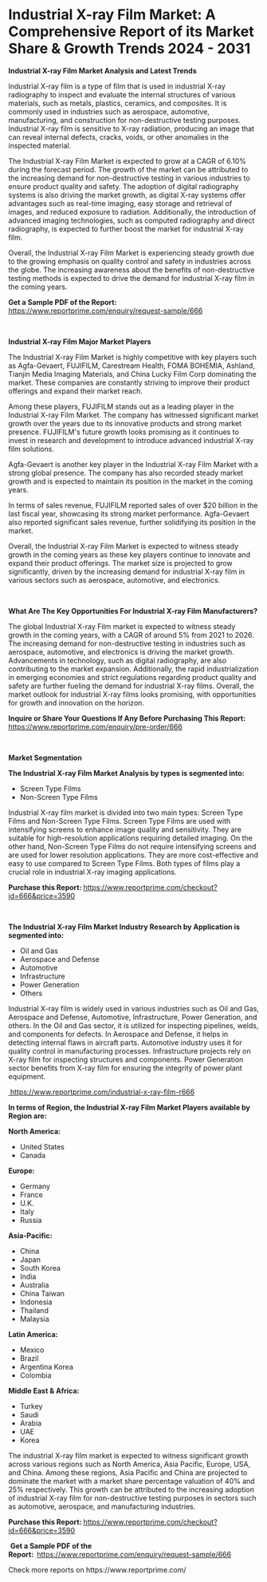 <p><h1>Industrial X-ray Film Market: A Comprehensive Report of its Market Share & Growth Trends 2024 - 2031</h1></p><p><strong>Industrial X-ray Film Market Analysis and Latest Trends</strong></p>
<p><p>Industrial X-ray film is a type of film that is used in industrial X-ray radiography to inspect and evaluate the internal structures of various materials, such as metals, plastics, ceramics, and composites. It is commonly used in industries such as aerospace, automotive, manufacturing, and construction for non-destructive testing purposes. Industrial X-ray film is sensitive to X-ray radiation, producing an image that can reveal internal defects, cracks, voids, or other anomalies in the inspected material.</p><p>The Industrial X-ray Film Market is expected to grow at a CAGR of 6.10% during the forecast period. The growth of the market can be attributed to the increasing demand for non-destructive testing in various industries to ensure product quality and safety. The adoption of digital radiography systems is also driving the market growth, as digital X-ray systems offer advantages such as real-time imaging, easy storage and retrieval of images, and reduced exposure to radiation. Additionally, the introduction of advanced imaging technologies, such as computed radiography and direct radiography, is expected to further boost the market for industrial X-ray film.</p><p>Overall, the Industrial X-ray Film Market is experiencing steady growth due to the growing emphasis on quality control and safety in industries across the globe. The increasing awareness about the benefits of non-destructive testing methods is expected to drive the demand for industrial X-ray film in the coming years.</p></p>
<p><strong>Get a Sample PDF of the Report:&nbsp;</strong> <a href="https://www.reportprime.com/enquiry/request-sample/666">https://www.reportprime.com/enquiry/request-sample/666</a></p>
<p>&nbsp;</p>
<p><strong>Industrial X-ray Film Major Market Players</strong></p>
<p><p>The Industrial X-ray Film Market is highly competitive with key players such as Agfa-Gevaert, FUJIFILM, Carestream Health, FOMA BOHEMIA, Ashland, Tianjin Media Imaging Materials, and China Lucky Film Corp dominating the market. These companies are constantly striving to improve their product offerings and expand their market reach.</p><p>Among these players, FUJIFILM stands out as a leading player in the Industrial X-ray Film Market. The company has witnessed significant market growth over the years due to its innovative products and strong market presence. FUJIFILM's future growth looks promising as it continues to invest in research and development to introduce advanced industrial X-ray film solutions.</p><p>Agfa-Gevaert is another key player in the Industrial X-ray Film Market with a strong global presence. The company has also recorded steady market growth and is expected to maintain its position in the market in the coming years.</p><p>In terms of sales revenue, FUJIFILM reported sales of over $20 billion in the last fiscal year, showcasing its strong market performance. Agfa-Gevaert also reported significant sales revenue, further solidifying its position in the market.</p><p>Overall, the Industrial X-ray Film Market is expected to witness steady growth in the coming years as these key players continue to innovate and expand their product offerings. The market size is projected to grow significantly, driven by the increasing demand for industrial X-ray film in various sectors such as aerospace, automotive, and electronics.</p></p>
<p>&nbsp;</p>
<p><strong>What Are The Key Opportunities For Industrial X-ray Film Manufacturers?</strong></p>
<p><p>The global Industrial X-ray Film market is expected to witness steady growth in the coming years, with a CAGR of around 5% from 2021 to 2026. The increasing demand for non-destructive testing in industries such as aerospace, automotive, and electronics is driving the market growth. Advancements in technology, such as digital radiography, are also contributing to the market expansion. Additionally, the rapid industrialization in emerging economies and strict regulations regarding product quality and safety are further fueling the demand for industrial X-ray films. Overall, the market outlook for industrial X-ray films looks promising, with opportunities for growth and innovation on the horizon.</p></p>
<p><strong>Inquire or Share Your Questions If Any Before Purchasing This Report:</strong> <a href="https://www.reportprime.com/enquiry/pre-order/666">https://www.reportprime.com/enquiry/pre-order/666</a></p>
<p>&nbsp;</p>
<p><strong>Market Segmentation</strong></p>
<p><strong>The Industrial X-ray Film Market Analysis by types is segmented into:</strong></p>
<p><ul><li>Screen Type Films</li><li>Non-Screen Type Films</li></ul></p>
<p><p>Industrial X-ray film market is divided into two main types: Screen Type Films and Non-Screen Type Films. Screen Type Films are used with intensifying screens to enhance image quality and sensitivity. They are suitable for high-resolution applications requiring detailed imaging. On the other hand, Non-Screen Type Films do not require intensifying screens and are used for lower resolution applications. They are more cost-effective and easy to use compared to Screen Type Films. Both types of films play a crucial role in industrial X-ray imaging applications.</p></p>
<p><strong>Purchase this Report:&nbsp;</strong><a href="https://www.reportprime.com/checkout?id=666&price=3590">https://www.reportprime.com/checkout?id=666&price=3590</a></p>
<p>&nbsp;</p>
<p><strong>The Industrial X-ray Film Market Industry Research by Application is segmented into:</strong></p>
<p><ul><li>Oil and Gas</li><li>Aerospace and Defense</li><li>Automotive</li><li>Infrastructure</li><li>Power Generation</li><li>Others</li></ul></p>
<p><p>Industrial X-ray film is widely used in various industries such as Oil and Gas, Aerospace and Defense, Automotive, Infrastructure, Power Generation, and others. In the Oil and Gas sector, it is utilized for inspecting pipelines, welds, and components for defects. In Aerospace and Defense, it helps in detecting internal flaws in aircraft parts. Automotive industry uses it for quality control in manufacturing processes. Infrastructure projects rely on X-ray film for inspecting structures and components. Power Generation sector benefits from X-ray film for ensuring the integrity of power plant equipment.</p></p>
<p><a href="https://www.reportprime.com/industrial-x-ray-film-r666">&nbsp;https://www.reportprime.com/industrial-x-ray-film-r666</a></p>
<p><strong>In terms of Region, the Industrial X-ray Film Market Players available by Region are:</strong></p>
<p>
    <p> <strong> North America: </strong>
        <ul>
            <li>United States</li>
            <li>Canada</li>
        </ul>
        </p> 
    <p> <strong> Europe: </strong>
        <ul>
            <li>Germany</li>
            <li>France</li>
            <li>U.K.</li>
            <li>Italy</li>
            <li>Russia</li>
        </ul>
        </p> 
    <p> <strong> Asia-Pacific: </strong>
        <ul>
            <li>China</li>
            <li>Japan</li>
            <li>South Korea</li>
            <li>India</li>
            <li>Australia</li>
            <li>China Taiwan</li>
            <li>Indonesia</li>
            <li>Thailand</li>
            <li>Malaysia</li>
        </ul>
        </p> 
    <p> <strong> Latin America: </strong>
        <ul>
            <li>Mexico</li>
            <li>Brazil</li>
            <li>Argentina Korea</li>
            <li>Colombia</li>
        </ul>
        </p> 
    <p> <strong> Middle East & Africa: </strong>
        <ul>
            <li>Turkey</li>
            <li>Saudi</li>
            <li>Arabia</li>
            <li>UAE</li>
            <li>Korea</li>
        </ul>
    </p>
    </p>
<p><p>The industrial X-ray film market is expected to witness significant growth across various regions such as North America, Asia Pacific, Europe, USA, and China. Among these regions, Asia Pacific and China are projected to dominate the market with a market share percentage valuation of 40% and 25% respectively. This growth can be attributed to the increasing adoption of industrial X-ray film for non-destructive testing purposes in sectors such as automotive, aerospace, and manufacturing industries.</p></p>
<p><strong>Purchase this Report: </strong><a href="https://www.reportprime.com/checkout?id=666&price=3590">https://www.reportprime.com/checkout?id=666&price=3590</a></p>
<p>&nbsp;<strong>Get a Sample PDF of the Report:&nbsp;&nbsp;</strong><a href="https://www.reportprime.com/enquiry/request-sample/666">https://www.reportprime.com/enquiry/request-sample/666</a></p>
<p><strong></strong></p>
<p>Check more reports on https://www.reportprime.com/</p>